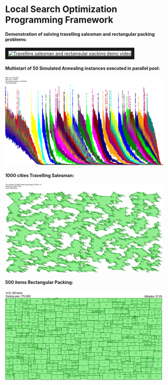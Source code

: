 # Local Search Optimization Programming Framework

#### Demonstration of solving travelling salesman and rectangular packing problems:

<a href="http://www.youtube.com/watch?feature=player_embedded&v=8QQl5Y-vKMs" target="_blank"><img src="http://img.youtube.com/vi/8QQl5Y-vKMs/0.jpg" alt="Travelling salesman and rectangular packing demo video" width="240" height="180" border="10" /></a>

#### Multistart of 50 Simulated Annealing instances executed in parallel pool:

![/img/PMultistart.jpg](/img/PMultistart.jpg?raw=true "Multistart of 50 Simulated Annealing instances executed in parallel pool")

#### 1000 cities Travelling Salesman:

![/img/TSP1000.jpg](/img/TSP1000.jpg?raw=true "1000 cities Travelling Salesman")

#### 500 items Rectangular Packing:

![/img/VLSI500.jpg](/img/VLSI500.jpg?raw=true "500 items Rectangular Packing")

